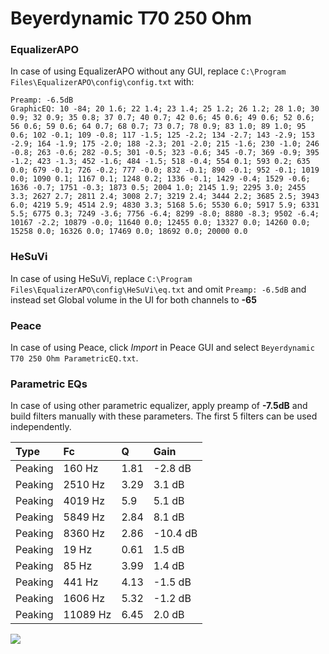 # Beyerdynamic T70 250 Ohm

### EqualizerAPO
In case of using EqualizerAPO without any GUI, replace `C:\Program Files\EqualizerAPO\config\config.txt`
with:
```
Preamp: -6.5dB
GraphicEQ: 10 -84; 20 1.6; 22 1.4; 23 1.4; 25 1.2; 26 1.2; 28 1.0; 30 0.9; 32 0.9; 35 0.8; 37 0.7; 40 0.7; 42 0.6; 45 0.6; 49 0.6; 52 0.6; 56 0.6; 59 0.6; 64 0.7; 68 0.7; 73 0.7; 78 0.9; 83 1.0; 89 1.0; 95 0.6; 102 -0.1; 109 -0.8; 117 -1.5; 125 -2.2; 134 -2.7; 143 -2.9; 153 -2.9; 164 -1.9; 175 -2.0; 188 -2.3; 201 -2.0; 215 -1.6; 230 -1.0; 246 -0.8; 263 -0.6; 282 -0.5; 301 -0.5; 323 -0.6; 345 -0.7; 369 -0.9; 395 -1.2; 423 -1.3; 452 -1.6; 484 -1.5; 518 -0.4; 554 0.1; 593 0.2; 635 0.0; 679 -0.1; 726 -0.2; 777 -0.0; 832 -0.1; 890 -0.1; 952 -0.1; 1019 0.0; 1090 0.1; 1167 0.1; 1248 0.2; 1336 -0.1; 1429 -0.4; 1529 -0.6; 1636 -0.7; 1751 -0.3; 1873 0.5; 2004 1.0; 2145 1.9; 2295 3.0; 2455 3.3; 2627 2.7; 2811 2.4; 3008 2.7; 3219 2.4; 3444 2.2; 3685 2.5; 3943 6.0; 4219 5.9; 4514 2.9; 4830 3.3; 5168 5.6; 5530 6.0; 5917 5.9; 6331 5.5; 6775 0.3; 7249 -3.6; 7756 -6.4; 8299 -8.0; 8880 -8.3; 9502 -6.4; 10167 -2.2; 10879 -0.0; 11640 0.0; 12455 0.0; 13327 0.0; 14260 0.0; 15258 0.0; 16326 0.0; 17469 0.0; 18692 0.0; 20000 0.0
```

### HeSuVi
In case of using HeSuVi, replace `C:\Program Files\EqualizerAPO\config\HeSuVi\eq.txt` and omit `Preamp:
-6.5dB` and instead set Global volume in the UI for both channels to **-65**

### Peace
In case of using Peace, click *Import* in Peace GUI and select `Beyerdynamic T70 250 Ohm ParametricEQ.txt`.

### Parametric EQs
In case of using other parametric equalizer, apply preamp of **-7.5dB** and build filters manually with
these parameters. The first 5 filters can be used independently.

| Type    | Fc       |    Q | Gain     |
|:--------|:---------|:-----|:---------|
| Peaking | 160 Hz   | 1.81 | -2.8 dB  |
| Peaking | 2510 Hz  | 3.29 | 3.1 dB   |
| Peaking | 4019 Hz  | 5.9  | 5.1 dB   |
| Peaking | 5849 Hz  | 2.84 | 8.1 dB   |
| Peaking | 8360 Hz  | 2.86 | -10.4 dB |
| Peaking | 19 Hz    | 0.61 | 1.5 dB   |
| Peaking | 85 Hz    | 3.99 | 1.4 dB   |
| Peaking | 441 Hz   | 4.13 | -1.5 dB  |
| Peaking | 1606 Hz  | 5.32 | -1.2 dB  |
| Peaking | 11089 Hz | 6.45 | 2.0 dB   |

![](https://raw.githubusercontent.com/jaakkopasanen/AutoEq/master/results/headphonecom/sbaf-serious/Beyerdynamic%20T70%20250%20Ohm/Beyerdynamic%20T70%20250%20Ohm.png)